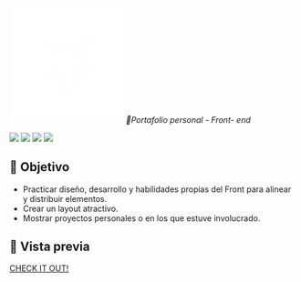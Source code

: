 <img src="./assets/img/Logo_blanco.png" width=200>
<em>🌌Portafolio personal - Front- end </em>
<p align="left">
   <img src="https://img.shields.io/badge/STATUS-PROCESO-yellow">
  <img src="https://img.shields.io/badge/HTML-red">
  <img src="https://img.shields.io/badge/CSS-blue">
  <img src="https://img.shields.io/badge/JavaScript-yellow">
   </p>

   ## 🎯 Objetivo

- Practicar diseño, desarrollo y habilidades propias del Front para alinear y distribuir elementos.
- Crear un layout atractivo.
- Mostrar proyectos personales o en los que estuve involucrado.

## 📸 Vista previa

   <a href="https://github.com/BranDev103/Portfolio-BGL">CHECK IT OUT!</a>
